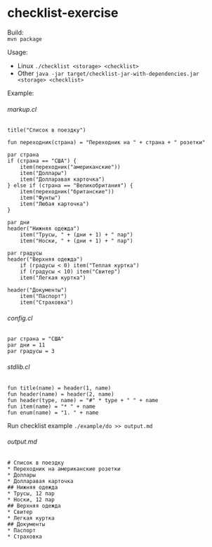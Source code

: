 # checklist-exercise

Build:  
```mvn package```

Usage:
* Linux ```./checklist <storage> <checklist>```
* Other ```java -jar target/checklist-jar-with-dependencies.jar <storage> <checklist>```

Example:
###### markup.cl
```
title("Список в поездку")

fun переходник(страна) = "Переходник на " + страна + " розетки"

par страна
if (страна == "США") {
    item(переходник("американские"))
    item("Доллары")
    item("Долларавая карточка")
} else if (страна == "Великобритания") {
    item(переходник("британские"))
    item("Фунты")
    item("Любая карточка")
}

par дни
header("Нижняя одежда")
    item("Трусы, " + (дни + 1) + " пар")
    item("Носки, " + (дни + 1) + " пар")

par градусы
header("Верхняя одежда")
    if (градусы < 0) item("Теплая куртка")
    if (градусы < 10) item("Свитер")
    item("Легкая куртка")

header("Документы")
    item("Паспорт")
    item("Страховка")
```
###### config.cl
```
par страна = "США"
par дни = 11
par градусы = 3
```
###### stdlib.cl
```
fun title(name) = header(1, name)
fun header(name) = header(2, name)
fun header(type, name) = "#" * type + " " + name
fun item(name) = "* " + name
fun enum(name) = "1. " + name
```
Run checklist example ```./example/do >> output.md```
###### output.md
```
# Список в поездку
* Переходник на американские розетки
* Доллары
* Долларавая карточка
## Нижняя одежда
* Трусы, 12 пар
* Носки, 12 пар
## Верхняя одежда
* Свитер
* Легкая куртка
## Документы
* Паспорт
* Страховка
```
